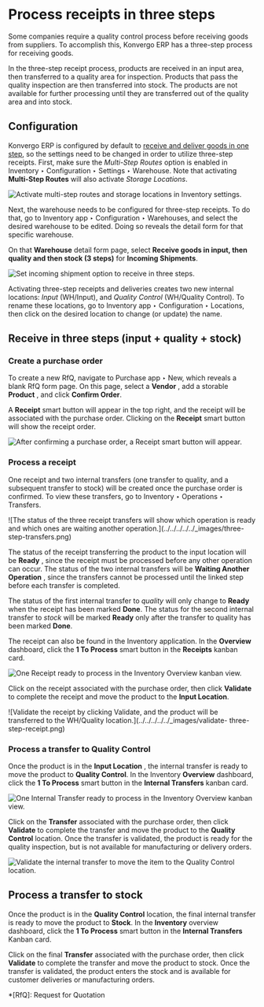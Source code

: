 # Process receipts in three steps

Some companies require a quality control process before receiving goods from
suppliers. To accomplish this, Konvergo ERP has a three-step process for receiving
goods.

In the three-step receipt process, products are received in an input area,
then transferred to a quality area for inspection. Products that pass the
quality inspection are then transferred into stock. The products are not
available for further processing until they are transferred out of the quality
area and into stock.

## Configuration

Konvergo ERP is configured by default to [receive and deliver goods in one
step](receipts_delivery_one_step#inventory-receipts-delivery-one-step),
so the settings need to be changed in order to utilize three-step receipts.
First, make sure the _Multi-Step Routes_ option is enabled in Inventory ‣
Configuration ‣ Settings ‣ Warehouse. Note that activating **Multi-Step
Routes** will also activate _Storage Locations_.

![Activate multi-step routes and storage locations in Inventory
settings.](../../../../../_images/multi-step-routes2.png)

Next, the warehouse needs to be configured for three-step receipts. To do
that, go to Inventory app ‣ Configuration ‣ Warehouses, and select the desired
warehouse to be edited. Doing so reveals the detail form for that specific
warehouse.

On that **Warehouse** detail form page, select **Receive goods in input, then
quality and then stock (3 steps)** for **Incoming Shipments**.

![Set incoming shipment option to receive in three
steps.](../../../../../_images/three-step-receipt-settings.png)

Activating three-step receipts and deliveries creates two new internal
locations: _Input_ (WH/Input), and _Quality Control_ (WH/Quality Control). To
rename these locations, go to Inventory app ‣ Configuration ‣ Locations, then
click on the desired location to change (or update) the name.

## Receive in three steps (input + quality + stock)

### Create a purchase order

To create a new RfQ, navigate to Purchase app ‣ New, which reveals a blank RfQ
form page. On this page, select a **Vendor** , add a storable **Product** ,
and click **Confirm Order**.

A **Receipt** smart button will appear in the top right, and the receipt will
be associated with the purchase order. Clicking on the **Receipt** smart
button will show the receipt order.

![After confirming a purchase order, a Receipt smart button will
appear.](../../../../../_images/three-step-purchase-receipt.png)

### Process a receipt

One receipt and two internal transfers (one transfer to quality, and a
subsequent transfer to stock) will be created once the purchase order is
confirmed. To view these transfers, go to Inventory ‣ Operations ‣ Transfers.

![The status of the three receipt transfers will show which operation is ready
and which ones are waiting another operation.](../../../../../_images/three-
step-transfers.png)

The status of the receipt transferring the product to the input location will
be **Ready** , since the receipt must be processed before any other operation
can occur. The status of the two internal transfers will be **Waiting Another
Operation** , since the transfers cannot be processed until the linked step
before each transfer is completed.

The status of the first internal transfer to _quality_ will only change to
**Ready** when the receipt has been marked **Done**. The status for the second
internal transfer to _stock_ will be marked **Ready** only after the transfer
to quality has been marked **Done**.

The receipt can also be found in the Inventory application. In the
**Overview** dashboard, click the **1 To Process** smart button in the
**Receipts** kanban card.

![One Receipt ready to process in the Inventory Overview kanban
view.](../../../../../_images/three-step-receive-kanban.png)

Click on the receipt associated with the purchase order, then click
**Validate** to complete the receipt and move the product to the **Input
Location**.

![Validate the receipt by clicking Validate, and the product will be
transferred to the WH/Quality location.](../../../../../_images/validate-
three-step-receipt.png)

### Process a transfer to Quality Control

Once the product is in the **Input Location** , the internal transfer is ready
to move the product to **Quality Control**. In the Inventory **Overview**
dashboard, click the **1 To Process** smart button in the **Internal
Transfers** kanban card.

![One Internal Transfer ready to process in the Inventory Overview kanban
view.](../../../../../_images/three-step-quality-transfer.png)

Click on the **Transfer** associated with the purchase order, then click
**Validate** to complete the transfer and move the product to the **Quality
Control** location. Once the transfer is validated, the product is ready for
the quality inspection, but is not available for manufacturing or delivery
orders.

![Validate the internal transfer to move the item to the Quality Control
location.](../../../../../_images/validate-three-step-quality-move.png)

## Process a transfer to stock

Once the product is in the **Quality Control** location, the final internal
transfer is ready to move the product to **Stock**. In the **Inventory**
overview dashboard, click the **1 To Process** smart button in the **Internal
Transfers** Kanban card.

Click on the final **Transfer** associated with the purchase order, then click
**Validate** to complete the transfer and move the product to stock. Once the
transfer is validated, the product enters the stock and is available for
customer deliveries or manufacturing orders.

  *[RfQ]: Request for Quotation

